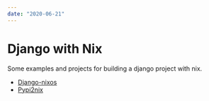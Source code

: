 ```yaml
---
date: "2020-06-21"
---
```


# Django with Nix

Some examples and projects for building a django project with nix.

* [Django-nixos](https://github.com/DavHau/django-nixos)
* [Pypi2nix](https://github.com/nix-community/pypi2nix)
